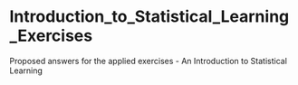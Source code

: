 # Introduction_to_Statistical_Learning_Exercises
Proposed answers for the applied exercises - An Introduction to Statistical Learning

